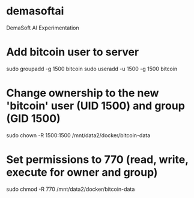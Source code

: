 # demasoftai
DemaSoft AI Experimentation


# Add bitcoin user to server

sudo groupadd -g 1500 bitcoin
sudo useradd -u 1500 -g 1500 bitcoin

# Change ownership to the new 'bitcoin' user (UID 1500) and group (GID 1500)
sudo chown -R 1500:1500 /mnt/data2/docker/bitcoin-data
# Set permissions to 770 (read, write, execute for owner and group)
sudo chmod -R 770 /mnt/data2/docker/bitcoin-data

